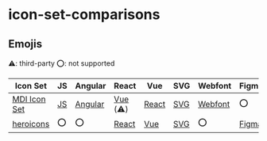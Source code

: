 # icon-set-comparisons

## Emojis

⚠️: third-party
⭕: not supported

| Icon Set | JS | Angular | React | Vue | SVG | Webfont  | Figma |
|---|---|---|---|---|---|---|---|
| [MDI Icon Set](https://pictogrammers.com/libraries/) | [JS](https://github.com/Templarian/MaterialDesign-JS) | [Angular](https://github.com/Templarian/MaterialDesign-Angular-Material) | [Vue](https://github.com/therufa/mdi-vue) (⚠️) | [React](https://github.com/Templarian/MaterialDesign-JS) | [SVG](https://github.com/Templarian/MaterialDesign-SVG) | [Webfont](https://github.com/Templarian/MaterialDesign-Webfont) | ⭕ |
| [heroicons](https://heroicons.com/) | ⭕ | ⭕ | [React](https://github.com/tailwindlabs/heroicons?tab=readme-ov-file#react) | [Vue](https://github.com/tailwindlabs/heroicons?tab=readme-ov-file#vue) | [SVG](https://github.com/tailwindlabs/heroicons?tab=readme-ov-file#basic-usage) | ⭕ | [Figma](https://www.figma.com/community/file/1143911270904274171) |

